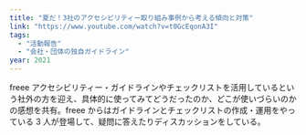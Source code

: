 ```yaml
---
title: "夏だ！3社のアクセシビリティー取り組み事例から考える傾向と対策"
link: "https://www.youtube.com/watch?v=t0GcEqonA3I"
tags:
  - "活動報告"
  - "会社・団体の独自ガイドライン"
year: 2021
---
```


freee アクセシビリティー・ガイドラインやチェックリストを活用しているという社外の方を迎え、具体的に使ってみてどうだったのか、どこが使いづらいのかの感想を共有。freee からはガイドラインとチェックリストの作成・運用をやっている 3 人が登場して、疑問に答えたりディスカッションをしている。
